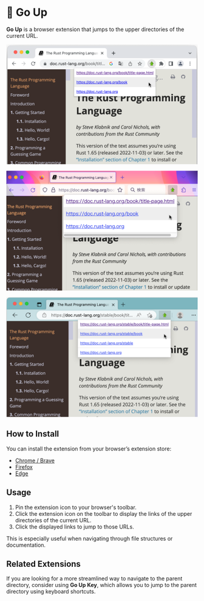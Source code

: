 # 🚀 Go Up

**Go Up** is a browser extension that jumps to the upper directories of the current URL.

![Screenshot](./screenshots/1280x800-chrome.png)

![Screenshot](./screenshots/1280x800-firefox.png)

![Screenshot](./screenshots/1280x800-edge.png)

## How to Install

You can install the extension from your browser’s extension store:

- [Chrome / Brave](https://chrome.google.com/webstore/detail/go-up/obdfapiepknjcdapjicmcldjbnfjngej)
- [Firefox](https://addons.mozilla.org/en-US/firefox/addon/go-up/)
- [Edge](https://microsoftedge.microsoft.com/addons/detail/go-up/kfgedjcojfbflkgfnpnpibjfnenahfeo)

## Usage

1. Pin the extension icon to your browser's toolbar.
2. Click the extension icon on the toolbar to display the links of the upper directories of the current URL.
3. Click the displayed links to jump to those URLs. 

This is especially useful when navigating through file structures or documentation.

## Related Extensions

If you are looking for a more streamlined way to navigate to the parent directory, consider using **Go Up Key**, which allows you to jump to the parent directory using keyboard shortcuts.

